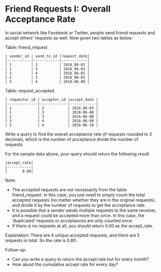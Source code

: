 # Friend Requests I: Overall Acceptance Rate

In social network like Facebook or Twitter, people send friend requests and accept others’ requests as well. Now given two tables as below:
 
Table: friend_request

    | sender_id | send_to_id |request_date|
    |-----------|------------|------------|
    | 1         | 2          | 2016_06-01 |
    | 1         | 3          | 2016_06-01 |
    | 1         | 4          | 2016_06-01 |
    | 2         | 3          | 2016_06-02 |
    | 3         | 4          | 2016-06-09 |
 

Table: request_accepted

    | requester_id | accepter_id |accept_date |
    |--------------|-------------|------------|
    | 1            | 2           | 2016_06-03 |
    | 1            | 3           | 2016-06-08 |
    | 2            | 3           | 2016-06-08 |
    | 3            | 4           | 2016-06-09 |
    | 3            | 4           | 2016-06-10 |

Write a query to find the overall acceptance rate of requests rounded to 2 decimals, which is the number of acceptance divide the number of requests.

For the sample data above, your query should return the following result.

    |accept_rate|
    |-----------|
    |       0.80|

Note:

- The accepted requests are not necessarily from the table friend_request. In this case, you just need to simply count the total accepted requests (no matter whether they are in the original requests), and divide it by the number of requests to get the acceptance rate.
- It is possible that a sender sends multiple requests to the same receiver, and a request could be accepted more than once. In this case, the ‘duplicated’ requests or acceptances are only counted once.
- If there is no requests at all, you should return 0.00 as the accept_rate. 

Explanation: There are 4 unique accepted requests, and there are 5 requests in total. So the rate is 0.80.

Follow-up:

- Can you write a query to return the accept rate but for every month?
- How about the cumulative accept rate for every day?